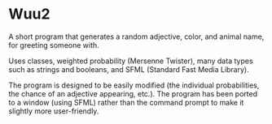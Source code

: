 # Wuu2

A short program that generates a random adjective, color, and animal name, for greeting someone with.

Uses classes, weighted probability (Mersenne Twister), many data types such as strings and booleans, and SFML (Standard Fast Media Library).

The program is designed to be easily modified (the individual probabilities, the chance of an adjective appearing, etc.).
The program has been ported to a window (using SFML) rather than the command prompt to make it slightly more user-friendly.
